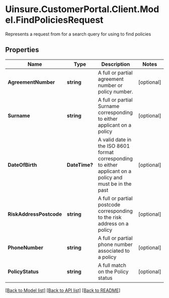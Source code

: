 # Uinsure.CustomerPortal.Client.Model.FindPoliciesRequest
Represents a request from for a search query for using to find policies

## Properties

Name | Type | Description | Notes
------------ | ------------- | ------------- | -------------
**AgreementNumber** | **string** | A full or partial agreement number or policy number. | [optional] 
**Surname** | **string** | A full or partial Surname corresponding to either applicant on a policy | [optional] 
**DateOfBirth** | **DateTime?** | A valid date in the ISO 8601 format corresponding to either applicant on a policy and must be in the past | [optional] 
**RiskAddressPostcode** | **string** | A full or partial postcode corresponding to the risk address on a policy | [optional] 
**PhoneNumber** | **string** | A full or partial phone number associated to a policy | [optional] 
**PolicyStatus** | **string** | A full match on the Policy status | [optional] 

[[Back to Model list]](../README.md#documentation-for-models) [[Back to API list]](../README.md#documentation-for-api-endpoints) [[Back to README]](../README.md)

